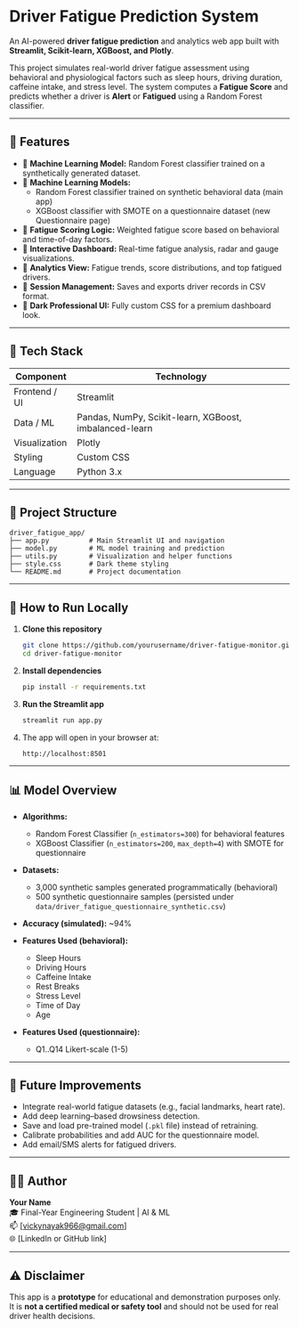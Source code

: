 #  Driver Fatigue Prediction System

An AI-powered **driver fatigue prediction** and analytics web app built with **Streamlit, Scikit-learn, XGBoost, and Plotly**.

This project simulates real-world driver fatigue assessment using behavioral and physiological factors such as sleep hours, driving duration, caffeine intake, and stress level. The system computes a **Fatigue Score** and predicts whether a driver is **Alert** or **Fatigued** using a Random Forest classifier.

---

## 🧠 Features

- 🔹 **Machine Learning Model:** Random Forest classifier trained on a synthetically generated dataset.
- 🔹 **Machine Learning Models:**
  - Random Forest classifier trained on synthetic behavioral data (main app)
  - XGBoost classifier with SMOTE on a questionnaire dataset (new Questionnaire page)
- 🔹 **Fatigue Scoring Logic:** Weighted fatigue score based on behavioral and time-of-day factors.
- 🔹 **Interactive Dashboard:** Real-time fatigue analysis, radar and gauge visualizations.
- 🔹 **Analytics View:** Fatigue trends, score distributions, and top fatigued drivers.
- 🔹 **Session Management:** Saves and exports driver records in CSV format.
- 🔹 **Dark Professional UI:** Fully custom CSS for a premium dashboard look.

---

## 🧰 Tech Stack

| Component | Technology |
|------------|-------------|
| Frontend / UI | Streamlit |
| Data / ML | Pandas, NumPy, Scikit-learn, XGBoost, imbalanced-learn |
| Visualization | Plotly |
| Styling | Custom CSS |
| Language | Python 3.x |

---

## 🧩 Project Structure

```
driver_fatigue_app/
├── app.py          # Main Streamlit UI and navigation
├── model.py        # ML model training and prediction
├── utils.py        # Visualization and helper functions
├── style.css       # Dark theme styling
└── README.md       # Project documentation
```

---

## 🚀 How to Run Locally

1. **Clone this repository**
   ```bash
   git clone https://github.com/yourusername/driver-fatigue-monitor.git
   cd driver-fatigue-monitor
   ```

2. **Install dependencies**
   ```bash
   pip install -r requirements.txt
   ```

3. **Run the Streamlit app**
   ```bash
   streamlit run app.py
   ```

4. The app will open in your browser at:
   ```
   http://localhost:8501
   ```

---

## 📊 Model Overview

- **Algorithms:**
  - Random Forest Classifier (`n_estimators=300`) for behavioral features
  - XGBoost Classifier (`n_estimators=200`, `max_depth=4`) with SMOTE for questionnaire
- **Datasets:**
  - 3,000 synthetic samples generated programmatically (behavioral)
  - 500 synthetic questionnaire samples (persisted under `data/driver_fatigue_questionnaire_synthetic.csv`)
- **Accuracy (simulated):** ~94%
- **Features Used (behavioral):**
  - Sleep Hours  
  - Driving Hours  
  - Caffeine Intake  
  - Rest Breaks  
  - Stress Level  
  - Time of Day  
  - Age  

- **Features Used (questionnaire):**
  - Q1..Q14 Likert-scale (1-5)

---

## 🔮 Future Improvements

- Integrate real-world fatigue datasets (e.g., facial landmarks, heart rate).
- Add deep learning–based drowsiness detection.
- Save and load pre-trained model (`.pkl` file) instead of retraining.
- Calibrate probabilities and add AUC for the questionnaire model.
- Add email/SMS alerts for fatigued drivers.

---

## 🧑‍💻 Author

**Your Name**  
🎓 Final-Year Engineering Student | AI & ML  
📫 [vickynayak966@gmail.com]  
🌐 [LinkedIn or GitHub link]

---

## ⚠️ Disclaimer
This app is a **prototype** for educational and demonstration purposes only.  
It is **not a certified medical or safety tool** and should not be used for real driver health decisions.
